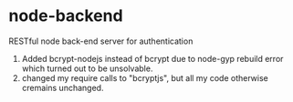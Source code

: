 # node-backend
RESTful node back-end server for authentication


1. Added bcrypt-nodejs instead of bcrypt due to node-gyp rebuild error which turned out to be unsolvable.
2. changed my require calls to "bcryptjs", but all my code otherwise cremains unchanged.
